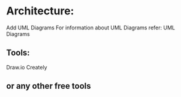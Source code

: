 # Architecture:
 Add UML Diagrams
 For information about UML Diagrams refer: UML Diagrams
## Tools:
Draw.io
Creately
## or any other free tools
